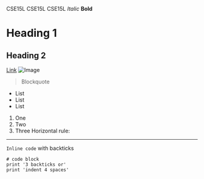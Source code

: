 CSE15L 
CSE15L
CSE15L
*Italic*
**Bold**
# Heading 1
## Heading 2
[Link](http://apple.com)
![Image](http://url/a.png)
> Blockquote
* List
* List
* List
1. One
2. Two
3. Three
Horizontal rule:

---
`Inline code` with backticks
```
# code block
print '3 backticks or'
print 'indent 4 spaces'
```
